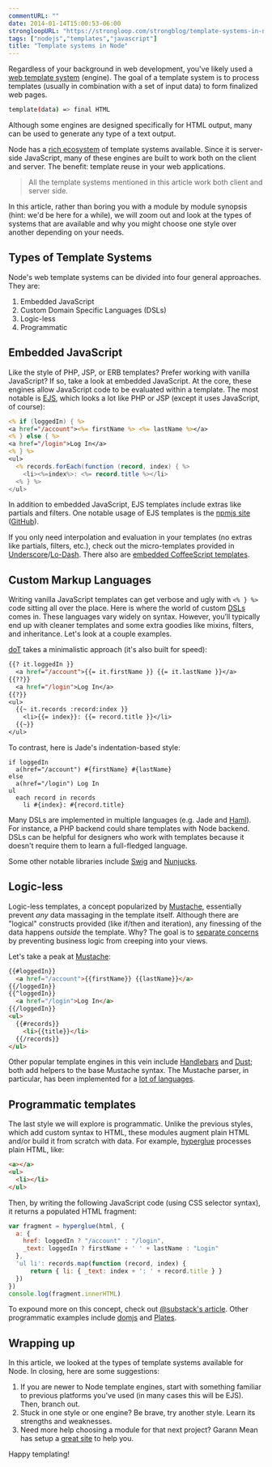 ```yaml
---
commentURL: ""
date: 2014-01-14T15:00:53-06:00
strongloopURL: "https://strongloop.com/strongblog/template-systems-in-node/"
tags: ["nodejs","templates","javascript"]
title: "Template systems in Node"
---
```


Regardless of your background in web development, you've likely used a [web template system](http://en.wikipedia.org/wiki/Web_template_system) (engine). The goal of a template system is to process templates (usually in combination with a set of input data) to form finalized web pages.

```sh
template(data) => final HTML
```

Although some engines are designed specifically for HTML output, many can be used to generate any type of a text output.

Node has a [rich ecosystem](https://npmjs.org/search?q=template) of template systems available. Since it is server-side JavaScript, many of these engines are built to work both on the client and server. The benefit: template reuse in your web applications.

> All the template systems mentioned in this article work both client and server side.

In this article, rather than boring you with a module by module synopsis (hint: we'd be here for a while), we will zoom out and look at the types of systems that are available and why you might choose one style over another depending on your needs.
<span id="more-11237"></span>

## Types of Template Systems

Node's web template systems can be divided into four general approaches. They are:

1.  Embedded JavaScript
2.  Custom Domain Specific Languages (DSLs)
3.  Logic-less
4.  Programmatic

## Embedded JavaScript

Like the style of PHP, JSP, or ERB templates? Prefer working with vanilla JavaScript? If so, take a look at embedded JavaScript. At the core, these engines allow JavaScript code to be evaluated within a template. The most notable is [EJS](https://github.com/visionmedia/ejs), which looks a lot like PHP or JSP (except it uses JavaScript, of course):

```jsp
<% if (loggedIn) { %>
<a href="/account"><%= firstName %> <%= lastName %></a>
<% } else { %>
<a href="/login">Log In</a>
<% } %>
<ul>
  <% records.forEach(function (record, index) { %>
    <li><%=index%>: <%= record.title %></li>
  <% } %>
</ul>
```

In addition to embedded JavaScript, EJS templates include extras like partials and filters. One notable usage of EJS templates is the [npmjs site](https://npmjs.org/) ([GitHub](https://github.com/isaacs/npm-www)).

If you only need interpolation and evaluation in your templates (no extras like partials, filters, etc.), check out the micro-templates provided in [Underscore](http://underscorejs.org/#template)/[Lo-Dash](http://lodash.com/docs#template). There also are [embedded CoffeeScript templates](https://github.com/sstephenson/eco).

## Custom Markup Languages

Writing vanilla JavaScript templates can get verbose and ugly with `<% } %>` code sitting all over the place. Here is where the world of custom [DSLs](http://en.wikipedia.org/wiki/Domain-specific_language) comes in. These languages vary widely on syntax. However, you’ll typically end up with cleaner templates and some extra goodies like mixins, filters, and inheritance. Let's look at a couple examples.

[doT](http://olado.github.io/doT/) takes a minimalistic approach (it's also built for speed):

```jsp
{{? it.loggedIn }}
  <a href="/account">{{= it.firstName }} {{= it.lastName }}</a>
{{??}}
  <a href="/login">Log In</a>
{{?}}
<ul>
  {{~ it.records :record:index }}
    <li>{{= index}}: {{= record.title }}</li>
  {{~}}
</ul>
```

To contrast, here is Jade's indentation-based style:

```jade
if loggedIn
  a(href="/account") #{firstName} #{lastName}
else
  a(href="/login") Log In
ul
  each record in records
    li #{index}: #{record.title}
```

Many DSLs are implemented in multiple languages (e.g. Jade and [Haml](https://github.com/creationix/haml-js)). For instance, a PHP backend could share templates with Node backend. DSLs can be helpful for designers who work with templates because it doesn't require them to learn a full-fledged language.

Some other notable libraries include [Swig](http://paularmstrong.github.io/swig/) and [Nunjucks](http://jlongster.github.io/nunjucks/).

## Logic-less

Logic-less templates, a concept popularized by [Mustache](http://mustache.github.io/), essentially prevent _any_ data massaging in the template itself. Although there are "logical" constructs provided (like if/then and iteration), any finessing of the data happens _outside_ the template. Why? The goal is to [separate concerns](http://stackoverflow.com/questions/3896730/whats-the-advantage-of-logic-less-template-such-as-mustache) by preventing business logic from creeping into your views.

Let's take a peak at [Mustache](https://github.com/janl/mustache.js):

```html
{{#loggedIn}}
  <a href="/account">{{firstName}} {{lastName}}</a>
{{/loggedIn}}
{{^loggedIn}}
  <a href="/login">Log In</a>
{{/loggedIn}}
<ul>
  {{#records}}
    <li>{{title}}</li>
  {{/records}}
</ul>
```

Other popular template engines in this vein include [Handlebars](http://handlebarsjs.com/) and [Dust](http://linkedin.github.io/dustjs/); both add helpers to the base Mustache syntax. The Mustache parser, in particular, has been implemented for a [lot of languages](http://mustache.github.io/).

## Programmatic templates

The last style we will explore is programmatic. Unlike the previous styles, which add custom syntax to HTML, these modules augment plain HTML and/or build it from scratch with data. For example, [hyperglue](https://github.com/substack/hyperglue) processes plain HTML, like:

```html
<a></a>
<ul>
  <li></li>
</ul>
```

Then, by writing the following JavaScript code (using CSS selector syntax), it returns a populated HTML fragment:

```js
var fragment = hyperglue(html, {
  a: {
    href: loggedIn ? "/account" : "/login",
    _text: loggedIn ? firstName + ' ' + lastName : "Login"
  },
  'ul li': records.map(function (record, index) {
      return { li: { _text: index + ': ' + record.title } }
  })
})
console.log(fragment.innerHTML)
```

To expound more on this concept, check out [@substack's article](http://substack.net/shared_rendering_in_node_and_the_browser). Other programmatic examples include [domjs](https://github.com/medikoo/domjs) and [Plates](https://github.com/flatiron/plates).

## Wrapping up

In this article, we looked at the types of template systems available for Node. In closing, here are some suggestions:

1.  If you are newer to Node template engines, start with something familiar to previous platforms you've used (in many cases this will be EJS). Then, branch out.
2.  Stuck in one style or one engine? Be brave, try another style. Learn its strengths and weaknesses.
3.  Need more help choosing a module for that next project? Garann Mean has setup a [great site](http://garann.github.io/template-chooser/) to help you.

Happy templating!
